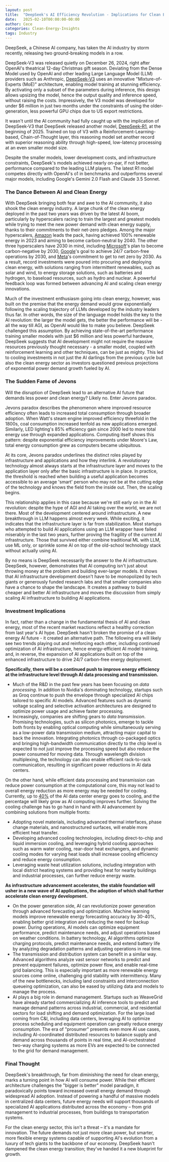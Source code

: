 ```yaml
---
layout: post
title:  "DeepSeek's AI Efficiency Revolution - Implications for Clean Energy"
date:   2025-02-10T00:00:00-00:00
author: Cece
categories: Clean-Energy-Insights
tags: Industry
---
```


DeepSeek, a Chinese AI company, has taken the AI industry by storm recently, releasing two ground-breaking models in a row.

DeepSeek-V3 was released quietly on December 26, 2024, right after OpenAI's theatrical 12-day Christmas gift season. Deviating from the Dense Model used by OpenAI and other leading Large Language Model (LLM) providers such as Anthropic, [DeepSeek-V3](https://github.com/deepseek-ai/DeepSeek-V3) uses an innovative "Mixture-of-Experts (MoE)" architecture, enabling model training at stunning efficiency. By activating only a subset of the parameters during inference, this design allows upsizing the model, hence the output quality and inference speed, without raising the costs. Impressively, the V3 model was developed for under $6 million in just two months under the constraints of using the older-generation, less powerful GPU chips due to US export restrictions. 

It wasn't until the AI community had fully caught up with the implication of DeepSeek-V3 that DeepSeek released another model, [DeepSeek-R1](https://api-docs.deepseek.com/news/news250120), at the beginning of 2025. Trained on top of V3 with a Reinforcement-Learning-based, Chain-of-Thought layer, this reasoning model set another record with superior reasoning ability through high-speed, low-latency processing at an even smaller model size.

Despite the smaller models, lower development costs, and infrastructure constraints, DeepSeek's models achieved nearly on-par, if not better, performance compared to the leading LLM players. The latest R1 model competes directly with OpenAI's o1 in benchmarks and outperforms several major models, including Google's Gemini 2.0 Flash and Claude 3.5 Sonnet.

### **The Dance Between AI and Clean Energy**

With DeepSeek bringing both fear and awe to the AI community, it also shook the clean energy industry. A large chunk of the clean energy deployed in the past two years was driven by the latest AI boom, particularly by hyperscalers racing to train the largest and greatest models while trying to meet the new power demand with clean energy supply, thanks to their commitments to their net-zero pledges. Among the major hyperscalers, [Amazon](https://sustainability.aboutamazon.com/climate-solutions/carbon-free-energy) leads the pack, having achieved 100% renewable energy in 2023 and aiming to become carbon-neutral by 2040. The other three hyperscalers have 2030 in mind, including [Microsoft](https://blogs.microsoft.com/blog/2020/01/16/microsoft-will-be-carbon-negative-by-2030/)'s plan to become carbon-negative by 2030, [Google](https://sustainability.google/operating-sustainably/net-zero-carbon/)'s goal to achieve 24/7 carbon-free operations by 2030, and [Meta](https://sustainability.atmeta.com/climate/)'s commitment to get to net zero by 2030. As a result, record investments were poured into procuring and deploying clean energy, with solutions ranging from intermittent renewables, such as solar and wind, to energy storage solutions, such as batteries and hydrogen, to baseload resources, such as hydro and nuclear. A powerful feedback loop was formed between advancing AI and scaling clean energy innovations.

Much of the investment enthusiasm going into clean energy, however, was built on the premise that the energy demand would grow exponentially following the scaling trajectory of LLMs developed by the industry leaders thus far. In other words, the size of the language model holds the key to the AI revolution: the larger the model gets, the better the performance will be - all the way till AGI, as OpenAI would like to make you believe. DeepSeek challenged this assumption. By achieving state-of-the-art performance training smaller models with just $6 million and less powerful hardware, DeepSeek suggests that AI development might not require the massive resources previously thought necessary - a smaller model, coupled with reinforcement learning and other techniques, can be just as mighty. This led to cooling investments in not just the AI darlings from the previous cycle but also the clean energy sector as investors questioned previous projections of exponential power demand growth fueled by AI.

### **The Sudden Fame of Jevons**

Will the disruption of DeepSeek lead to an alternative AI future that demands less power and clean energy? Likely no. Enter Jevons paradox.

Jevons paradox describes the phenomenon where improved resource efficiency often leads to increased total consumption through broader adoption. When Watt's steam engine improved efficiency threefold in the 1800s, coal consumption increased tenfold as new applications emerged. Similarly, LED lighting's 85% efficiency gain since 2000 led to more total energy use through expanded applications. Computing itself shows this pattern: despite exponential efficiency improvements under Moore's Law, total energy consumption grew as computers became ubiquitous.

At its core, Jevons paradox underlines the distinct roles played by infrastructure and applications and how they interlink. A revolutionary technology almost always starts at the infrastructure layer and moves to the application layer only after the basic infrastructure is in place. In practice, the threshold is reached when building a useful application becomes accessible to an average 'smart' person who may not be at the cutting edge of the technology and knows the field from the inside out. Then, the scaling begins.

This relationship applies in this case because we're still early on in the AI revolution: despite the hype of AGI and AI taking over the world, we are not there. Most of the development centered around infrastructure. A new breakthrough in LLM happens almost every week. While exciting, it indicates that the infrastructure layer is far from stabilization. Most startups who attempted to build AI applications using an LLM wrapper have failed miserably in the last two years, further proving the fragility of the current AI infrastructure. Those that survived either combine traditional ML with LLM, use ML only, or sprinkle some AI on top of the old-school technology stack without actually using AI.

By no means is DeepSeek necessarily the answer to the AI infrastructure. DeepSeek, however, demonstrates that AI computing isn't just about throwing money at the problem and building ever-larger models. It shows that AI infrastructure development doesn't have to be monopolized by tech giants or generously funded research labs and that smaller companies also have a chance to shape the landscape. It creates a pathway to build cheaper and better AI infrastructure and moves the discussion from simply scaling AI infrastructure to building AI applications.

### **Investment Implications**

In fact, rather than a change in the fundamental thesis of AI and clean energy, most of the recent market reactions reflect a healthy correction from last year's AI hype. DeepSeek hasn't broken the promise of a clean energy AI future - it created an alternative path. The following era will likely see two trends playing out and reinforcing each other, including continued optimization of AI infrastructure, hence energy-efficient AI model training, and, in reverse, the expansion of AI applications built on top of the enhanced infrastructure to drive 24/7 carbon-free energy deployment.

**Specifically, there will be a continued push to improve energy efficiency at the infrastructure level through AI data processing and transmission.** 

- Much of the R&D in the past few years has been focusing on *data processing*. In addition to Nvidia's dominating technology, startups such as Groq continue to push the envelope through specialized AI chips tailored to specific AI models. Advanced features such as dynamic voltage scaling and selective activation architectures are designed to optimize power usage and achieve faster processing.
- Increasingly, companies are shifting gears to *data transmission*. Promising technologies, such as silicon photonics, emerge to tackle both fronts by enabling optical computing while simultaneously serving as a low-power data transmission medium, attracting major capital to back the innovation. Integrating photonics through co-packaged optics and bringing high-bandwidth communication directly to the chip level is expected to not just improve the processing speed but also reduce the power consumed for moving data. Through wavelength division multiplexing, the technology can also enable efficient rack-to-rack communication, resulting in significant power reductions in AI data centers.

On the other hand, while efficient data processing and transmission can reduce power consumption at the computational core, this may not lead to overall energy reduction as more energy may be needed for cooling. Currently, up to [40%](https://www.mckinsey.com/industries/technology-media-and-telecommunications/our-insights/investing-in-the-rising-data-center-economy) of the AI data center energy goes to cooling, and the percentage will likely grow as AI computing improves further. Solving the cooling challenge has to go hand in hand with AI advancement by combining solutions from multiple fronts:

- Adopting novel materials, including advanced thermal interfaces, phase change materials, and nanostructured surfaces, will enable more efficient heat transfer.
- Developing advanced cooling technologies, including direct-to-chip and liquid immersion cooling, and leveraging hybrid cooling approaches such as warm water cooling, rear-door heat exchangers, and dynamic cooling modes for varying heat loads shall increase cooling efficiency and reduce energy consumption.
- Leveraging waste heat utilization solutions, including integration with local district heating systems and providing heat for nearby buildings and industrial processes, can further reduce energy waste.

**As infrastructure advancement accelerates, the stable foundation will usher in a new wave of AI applications, the adoption of which shall further accelerate clean energy development.**

- On the power generation side, AI can revolutionize power generation through advanced forecasting and optimization. Machine learning models improve renewable energy forecasting accuracy by 30-40%, enabling better grid integration and reducing the need for backup power. During operations, AI models can optimize equipment performance, predict maintenance needs, and adjust operations based on weather conditions. In battery technology, AI algorithms optimize charging protocols, predict maintenance needs, and extend battery life by analyzing degradation patterns and adjusting operations in real time.
- The transmission and distribution system can benefit in a similar way. Advanced algorithms analyze vast sensor networks to predict and prevent equipment failures, optimize power flow, and enable real-time grid balancing. This is especially important as more renewable energy sources come online, challenging grid stability with intermittency. Many of the new bottlenecks, including land constraints and interconnection queueing optimization, can also be eased by utilizing data and models to manage the process.
- AI plays a big role in demand management. Startups such as WeaveGrid have already started commercializing AI inference tools to predict and manage demand patterns across industrial, commercial, and residential sectors for load shifting and demand optimization. For the large load coming from C&I, including data centers, leveraging AI to optimize process scheduling and equipment operation can greatly reduce energy consumption. The era of "prosumer" presents even more AI use cases, including AI-coordinated distributed resources to balance supply and demand across thousands of points in real time, and AI-orchestrated two-way charging systems as more EVs are expected to be connected to the grid for demand management.

### **Final Thought**

DeepSeek's breakthrough, far from diminishing the need for clean energy, marks a turning point in how AI will consume power. While their efficient architecture challenges the "bigger is better" model paradigm, it paradoxically points toward increased overall energy demand through widespread AI adoption. Instead of powering a handful of massive models in centralized data centers, future energy needs will support thousands of specialized AI applications distributed across the economy – from grid management to industrial processes, from buildings to transportation systems.

For the clean energy sector, this isn't a threat – it's a mandate for innovation. The future demands not just more clean power, but smarter, more flexible energy systems capable of supporting AI's evolution from a luxury of tech giants to the backbone of our economy. DeepSeek hasn't dampened the clean energy transition; they've handed it a new blueprint for growth.